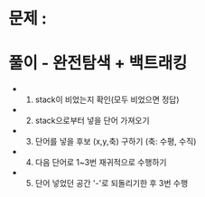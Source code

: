 # 문제 : []()


# 풀이 - 완전탐색 + 백트래킹
- 1. stack이 비었는지 확인(모두 비었으면 정답)  
- 2. stack으로부터 넣을 단어 가져오기  
- 3. 단어를 넣을 후보 (x,y,축) 구하기 (축: 수평, 수직)  
- 4. 다음 단어로 1~3번 재귀적으로 수행하기  
- 5. 단어 넣었던 공간 '-'로 되돌리기한 후 3번 수행  

```python

```
